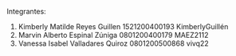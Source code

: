 Integrantes:
1. Kimberly Matilde Reyes Guillen 1521200400193 KimberlyGuillén
2. Marvin Alberto Espinal Zúniga 0801200400179 MAEZ2112
3. Vanessa Isabel Valladares Quiroz 0801200500868 vivq22
